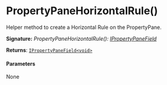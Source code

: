 # PropertyPaneHorizontalRule()

Helper method to create a Horizontal Rule on the PropertyPane.

**Signature:** _PropertyPaneHorizontalRule(): [IPropertyPaneField](../sp-client-preview/ipropertypanefield.md)<void>_

**Returns**: [`IPropertyPaneField<void>`](../sp-client-preview/ipropertypanefield.md)



#### Parameters
None

